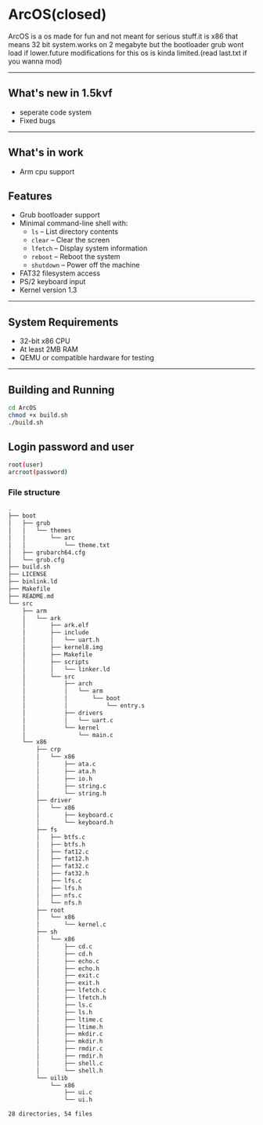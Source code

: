 # ArcOS(closed)

ArcOS is a os made for fun and not meant for serious stuff.it is x86 that means 32 bit system.works on 2 megabyte but the bootloader grub wont load if lower.future modifications for this os is kinda limited.(read last.txt if you wanna mod)

---

## What's new in 1.5kvf

- seperate code system
- Fixed bugs

---
## What's in work
- Arm cpu support

## Features

- Grub bootloader support
- Minimal command-line shell with:
  - `ls` – List directory contents
  - `clear` – Clear the screen
  - `lfetch` – Display system information
  - `reboot` – Reboot the system
  - `shutdown` – Power off the machine
- FAT32 filesystem access
- PS/2 keyboard input
- Kernel version 1.3

---

## System Requirements

- 32-bit x86 CPU
- At least 2MB RAM
- QEMU or compatible hardware for testing

---

## Building and Running

```bash
cd ArcOS
chmod +x build.sh
./build.sh
```
## Login password and user

```bash
root(user)
arcroot(password)
```
### File structure
```bash
.
├── boot
│   ├── grub
│   │   └── themes
│   │       └── arc
│   │           └── theme.txt
│   ├── grubarch64.cfg
│   └── grub.cfg
├── build.sh
├── LICENSE
├── binlink.ld
├── Makefile
├── README.md
└── src
    ├── arm
    │   └── ark
    │       ├── ark.elf
    │       ├── include
    │       │   └── uart.h
    │       ├── kernel8.img
    │       ├── Makefile
    │       ├── scripts
    │       │   └── linker.ld
    │       └── src
    │           ├── arch
    │           │   └── arm
    │           │       └── boot
    │           │           └── entry.s
    │           ├── drivers
    │           │   └── uart.c
    │           └── kernel
    │               └── main.c
    └── x86
        ├── crp
        │   └── x86
        │       ├── ata.c
        │       ├── ata.h
        │       ├── io.h
        │       ├── string.c
        │       └── string.h
        ├── driver
        │   └── x86
        │       ├── keyboard.c
        │       └── keyboard.h
        ├── fs
        │   ├── btfs.c
        │   ├── btfs.h
        │   ├── fat12.c
        │   ├── fat12.h
        │   ├── fat32.c
        │   ├── fat32.h
        │   ├── lfs.c
        │   ├── lfs.h
        │   ├── nfs.c
        │   └── nfs.h
        ├── root
        │   └── x86
        │       └── kernel.c
        ├── sh
        │   └── x86
        │       ├── cd.c
        │       ├── cd.h
        │       ├── echo.c
        │       ├── echo.h
        │       ├── exit.c
        │       ├── exit.h
        │       ├── lfetch.c
        │       ├── lfetch.h
        │       ├── ls.c
        │       ├── ls.h
        │       ├── ltime.c
        │       ├── ltime.h
        │       ├── mkdir.c
        │       ├── mkdir.h
        │       ├── rmdir.c
        │       ├── rmdir.h
        │       ├── shell.c
        │       └── shell.h
        └── uilib
            └── x86
                ├── ui.c
                └── ui.h

28 directories, 54 files

```

